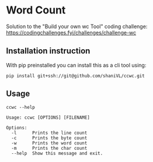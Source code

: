 # Word Count
Solution to the "Build your own wc Tool" coding challenge: https://codingchallenges.fyi/challenges/challenge-wc

## Installation instruction
With pip preinstalled you can install this as a cli tool using:
```
pip install git+ssh://git@github.com/shaniVL/ccwc.git
```

## Usage
```
ccwc --help

Usage: ccwc [OPTIONS] [FILENAME]

Options:
  -l      Prints the line count
  -c      Prints the byte count
  -w      Prints the word count
  -m      Prints the char count
  --help  Show this message and exit.
```